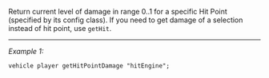 Return current level of damage in range 0..1 for a specific Hit Point (specified by its config class).
If you need to get damage of a selection instead of hit point, use `getHit`.


---
*Example 1:*
```sqf
vehicle player getHitPointDamage "hitEngine";
```